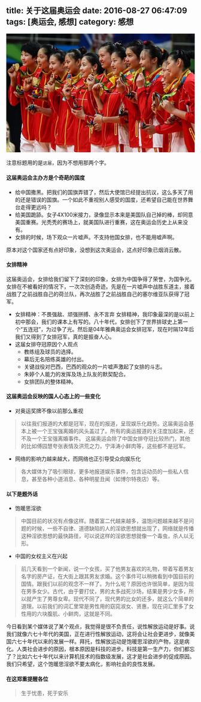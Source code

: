 title: 关于这届奥运会
date: 2016-08-27 06:47:09
tags: [奥运会, 感想]
category: 感想
---

<img src="/images/nvpai.jpg" class="full-image" />

注意标题用的是`这届`，因为不想用那两个字。

#### 这届奥运会主办方是个奇葩的国度

* 给中国撒黑。把我们的国旗弄错了，然后大使馆已经提出抗议，这么多天了用的还是错误的国旗。一个如此不重视别人感受的国度，还希望自己能在世界舞台走得更远吗？
* 给美国跪舔。女子4X100米接力，录像显示本来是美国队自己掉的棒，却同意美国重赛。光秃秃的赛场上，就美国队进行重赛，这在奥运会历史上从来没有。
* 女排的时候，场下观众一片嘘声。不支持他国女排，也不能用嘘声啊。

原本对这个国家还有点好印象，没想到这次奥运会，这点好印象已烟消云散。

#### 女排精神

这届奥运会，女排给我们留下了深刻的印象，女排为中国争得了荣誉，为国争光。女排在不被看好的情况下，一次次创造奇迹。先是在一片嘘声中战胜东道主，接着战胜了之前战胜自己的荷兰队，再次战胜了之前战胜自己的塞尔维亚队获得了冠军。

* 女排精神：不畏强敌、顽强拼搏、永不言弃
女排精神，我印象最深的是以前上初中那会，我们的课本上有写的。八十年代，女排创下了世界排球史上第一个“五连冠”，为过争了光。然后是04年雅典奥运会女排冠军，现在时隔12年后我们又得到了女排冠军，真的是振奋人心。
* 这届女排夺冠原因个人观点
    * 教练组及球员的选择。
    * 幕后无名陪练英雄的付出。
    * 关键战役对巴西，巴西的观众的一片嘘声激起了女排的斗志。
    * 朱婷个人能力的发挥及场上队友的默契配合。
    * 女排团队的整体精神。

#### 这届奥运会反映的国人心态上的一些变化

* 对奥运奖牌不像以前那么重视
> 以往我们报道的大都是冠军，现在的报道，呈现娱乐化趋势。这届奥运会基本上被一个王宝强离婚的风头盖过了。所有的奥运报道的关注度加起来，还不及一个王宝强离婚事件。 这届奥运会除了中国女排夺冠比较热门，其他的比如傅园慧夸张表情及洪荒之力，宁泽涛小鲜肉等，这些都不是冠军。

* 网络的影响力越来越大，而网络也正引导受众向娱乐化
> 各大媒体为了吸引眼球，更多地报道娱乐事件，包含运动员的一些私人信息，甚至各种小道消息、各种明星丑闻（如博尔特夜店）等。

#### 以下是题外话

* 饱暖思淫欲

> 中国目前的状况有点像这样。随着富二代越来越多，温饱问题越来越不是问题的时候，一些不自律、道德缺陷的人的淫欲思想就出现了，网络就是传播这种淫欲思想的最快路径，可以说这样的淫欲思想就像一个毒虫，杀人以无形。

* 中国的女权主义在兴起

> 前几天看到一个新闻，说一个女孩，买了他男友喜欢的礼物，带着写着男友名字的房产证，在大街上跟其男友求婚。这个事件可以稍微看到中国目前的国情。跟我们以前的观念不一样了。为什么呢？原因也许很简单，是因为现在男多女少。古代，由于要打仗，男的太多战死沙场，结果是男少女多，所以就产生了男尊女卑。现代不同了，现代男的比女的还多，就这么个简单的道理。以前我们的词汇里常是男性用的窈窕淑女、贤惠，现在词汇里多了女性用的六块腹肌、小鲜肉，这就是不同。

今日看到某个媒体说了某个观点，我觉得是很不负责任，说性解放运动是好事。说我们就像六七十年代的美国，正在进行性解放运动，这将会让社会更进步，就像美国六七十年代以来的发展一样。拜托，性解放运动是饱暖思淫欲的产物，这是病化。人类社会进步的原因，根本原因是科技的进步。科技是第一生产力，你们都忘了？比如六七十年代以来计算机技术的指数级发展，这才是社会进步的促成原因。我们只希望，这个饱暖思淫欲不要太病化，影响社会的良性发展。

#### 在这郑重提醒各位

<blockquote class="blockquote-center">生于忧患，死于安乐</blockquote>